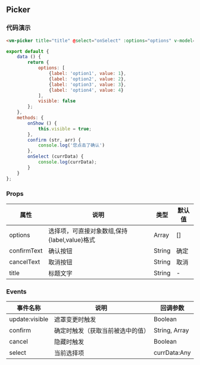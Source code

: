 ## Picker

### 代码演示

```html
<vm-picker title="title" @select="onSelect" :options="options" v-model="visible"></vm-picker>
```  
```js
export default {
    data () {
        return {
            options: [
                {label: 'option1', value: 1}, 
                {label: 'option2', value: 2}, 
                {label: 'option3', value: 3}, 
                {label: 'option4', value: 4}
            ],
            visible: false
        };
    },
    methods: {
        onShow () {
            this.visible = true;
        },
        confirm (str, arr) {
            console.log('您点击了确认')
        },
        onSelect (currData) {
            console.log(currData);
        }
    }
};
```

### Props
属性 | 说明 | 类型 | 默认值
-----|-----|-------|------
options | 选择项，可直接对象数组,保持{label,value}格式 | Array | []
confirmText | 确认按钮 | String | 确定
cancelText | 取消按钮 | String | 取消
title | 标题文字 | String | -

### Events
事件名称|说明|回调参数
---|----|----
update:visible | 遮罩变更时触发 | Boolean
confirm | 确定时触发（获取当前被选中的值） | String, Array
cancel | 隐藏时触发 | Boolean
select | 当前选择项 | currData:Any